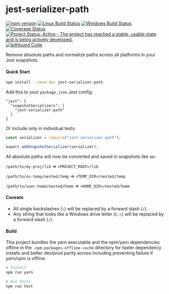 # jest-serializer-path

[![npm version](https://badge.fury.io/js/jest-serializer-path.svg)](https://badge.fury.io/js/jest-serializer-path)
[![Linux Build Status](https://img.shields.io/circleci/project/github/tribou/jest-serializer-path/master.svg?label=linux%20build)](https://circleci.com/gh/tribou/jest-serializer-path/tree/master)
[![Windows Build Status](https://img.shields.io/appveyor/ci/tribou/jest-serializer-path/master.svg?label=windows%20build)](https://ci.appveyor.com/project/tribou/jest-serializer-path/branch/master)
[![Coverage Status](https://coveralls.io/repos/github/tribou/jest-serializer-path/badge.svg?branch=master)](https://coveralls.io/github/tribou/jest-serializer-path?branch=master)
[![Project Status: Active - The project has reached a stable, usable state and is being actively developed.](http://www.repostatus.org/badges/latest/active.svg)](http://www.repostatus.org/#active)
[![bitHound Code](https://www.bithound.io/github/tribou/jest-serializer-path/badges/code.svg)](https://www.bithound.io/github/tribou/jest-serializer-path)

Remove absolute paths and normalize paths across all platforms in your Jest snapshots.

#### Quick Start

```bash
npm install --save-dev jest-serializer-path
```

Add this to your `package.json` Jest config:

```
"jest": {
  "snapshotSerializers": [
    "jest-serializer-path"
  ]
}
```

Or include only in individual tests:

```js
const serializer = require("jest-serializer-path");

expect.addSnapshotSerializer(serializer);
```

All absolute paths will now be converted and saved in snapshots like so:

`/path/to/my-proj/lib` => `<PROJECT_ROOT>/lib`

`/path/to/os-temp/nested/temp` => `<TEMP_DIR>/nested/temp`

`/path/to/user-home/nested/home` => `<HOME_DIR>/nested/home`

#### Caveats

*   All single backslashes (`\`) will be replaced by a forward slash (`/`).
*   Any string that looks like a Windows drive letter (`C:\`) will be replaced by a forward slash (`/`).

#### Build

This project bundles the yarn executable and the npm/yarn dependencies offline
in the `.npm-packages-offline-cache` directory for faster dependency installs
and better dev/prod parity across including preventing failure if yarn/npm is
offline.

```sh
# Install
npm run yarn

# Run tests
npm run test
```
